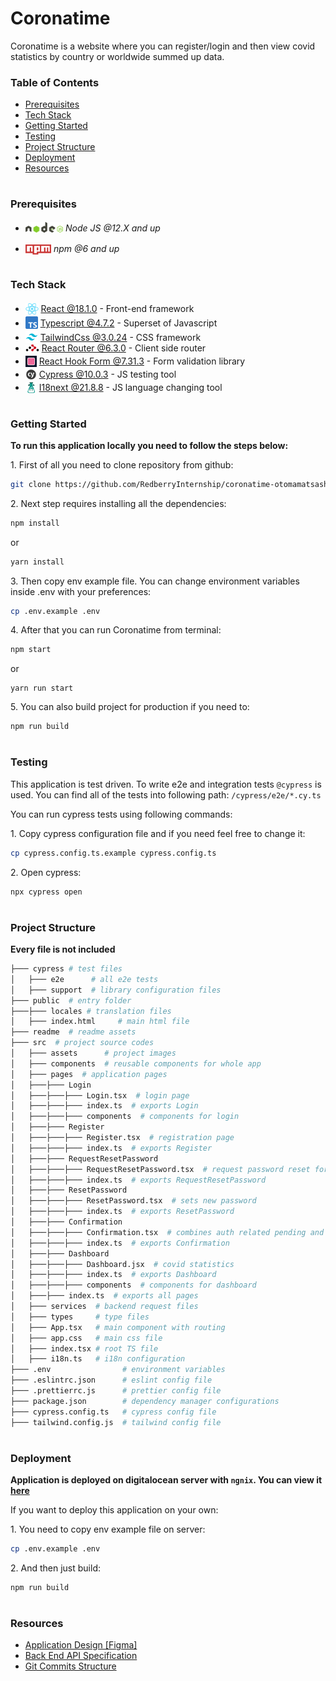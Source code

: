 # Coronatime

Coronatime is a website where you can register/login and then view covid statistics by country or worldwide summed up data.

### Table of Contents

- [Prerequisites](#prerequisites)
- [Tech Stack](#tech-stack)
- [Getting Started](#getting-started)
- [Testing](#testing)
- [Project Structure](#project-structure)
- [Deployment](#deployment)
- [Resources](#resources)

#

### Prerequisites

- <img src="./readme/assets/node.svg" height="17" style="position: relative; top: 2px"/> _Node JS @12.X and up_

* <img src="./readme/assets/npm.png" height="16" style="position: relative; top: 4px"> _npm @6 and up_

#

### Tech Stack

- <img src="readme/assets/react.png" height="18" style="position: relative; top: 4px" /> [React @18.1.0](https://reactjs.org) - Front-end framework
- <img src="readme/assets/typescript.png" height="20" style="position: relative; top: 4px" /> [Typescript @4.7.2](https://www.typescriptlang.org/) - Superset of Javascript
- <img src="readme/assets/tailwind.png"  height="20" style="position: relative; top: 4px" /> [TailwindCss @3.0.24](https://tailwindcss.com/) - CSS framework
- <img src="readme/assets/router.webp" height="11" /> [React Router @6.3.0](https://reactrouter.com/) - Client side router
- <img src="readme/assets/react-form.png" height="18" style="position: relative; top: 4px" /> [React Hook Form @7.31.3](https://react-hook-form.com/) - Form validation library
- <img src="readme/assets/cypress.png" height="18" style="position: relative; top: 4px" /> [Cypress @10.0.3](https://www.cypress.io/) - JS testing tool
- <img src="readme/assets/i18next.png" height="18" style="position: relative; top: 4px" /> [I18next @21.8.8](https://www.i18next.com/) - JS language changing tool

#

### Getting Started

**To run this application locally you need to follow the steps below:**

1\. First of all you need to clone repository from github:

```sh
git clone https://github.com/RedberryInternship/coronatime-otomamatsashvili.git
```

2\. Next step requires installing all the dependencies:

```sh
npm install
```

or

```sh
yarn install
```

3\. Then copy env example file. You can change environment variables inside .env with your preferences:

```sh
cp .env.example .env
```

4\. After that you can run Coronatime from terminal:

```sh
npm start
```

or

```
yarn run start
```

5\. You can also build project for production if you need to:

```sh
npm run build
```

#

### Testing

This application is test driven. To write e2e and integration tests `@cypress` is used. You can find all of the tests into following path: `/cypress/e2e/*.cy.ts`

You can run cypress tests using following commands:

1\. Copy cypress configuration file and if you need feel free to change it:

```sh
cp cypress.config.ts.example cypress.config.ts
```

2\. Open cypress:

```sh
npx cypress open
```

#

### Project Structure

**Every file is not included**

```bash
├─── cypress # test files
│   ├─── e2e      # all e2e tests
│   ├─── support  # library configuration files
├─── public  # entry folder
├───├─── locales # translation files
│   ├─── index.html     # main html file
├─── readme  # readme assets
├─── src  # project source codes
│   ├─── assets      # project images
│   ├─── components  # reusable components for whole app
│   ├─── pages  # application pages
│   ├───├─── Login
│   ├───├───├─── Login.tsx  # login page
│   ├───├───├─── index.ts  # exports Login
│   ├───├───├─── components  # components for login
│   ├───├─── Register
│   ├───├───├─── Register.tsx  # registration page
│   ├───├───├─── index.ts  # exports Register
│   ├───├─── RequestResetPassword
│   ├───├───├─── RequestResetPassword.tsx  # request password reset for specific email
│   ├───├───├─── index.ts  # exports RequestResetPassword
│   ├───├─── ResetPassword
│   ├───├───├─── ResetPassword.tsx  # sets new password
│   ├───├───├─── index.ts  # exports ResetPassword
│   ├───├─── Confirmation
│   ├───├───├─── Confirmation.tsx  # combines auth related pending and confirmation pages
│   ├───├───├─── index.ts  # exports Confirmation
│   ├───├─── Dashboard
│   ├───├───├─── Dashboard.jsx  # covid statistics
│   ├───├───├─── index.ts  # exports Dashboard
│   ├───├───├─── components  # components for dashboard
│   ├───├─── index.ts  # exports all pages
│   ├─── services  # backend request files
│   ├─── types     # type files
│   ├─── App.tsx   # main component with routing
│   ├─── app.css   # main css file
│   ├─── index.tsx # root TS file
│   ├─── i18n.ts   # i18n configuration
├─── .env                # environment variables
├─── .eslintrc.json      # eslint config file
├─── .prettierrc.js      # prettier config file
├─── package.json        # dependency manager configurations
├─── cypress.config.ts   # cypress config file
├─── tailwind.config.js  # tailwind config file
```

#

### Deployment

**Application is deployed on digitalocean server with `ngnix`. You can view it [here](https://coronatime.otar.redberryinternship.ge/)**

If you want to deploy this application on your own:

1\. You need to copy env example file on server:

```sh
cp .env.example .env
```

2\. And then just build:

```sh
npm run build
```

#

### Resources

- [Application Design [Figma]](https://www.figma.com/file/O9A950iYrHgZHtBuCtNSY8/Coronatime?node-id=0%3A1)
- [Back End API Specification](https://coronatime-api.devtest.ge/)
- [Git Commits Structure](https://redberry.gitbook.io/resources/git-is-semantikuri-komitebi)
